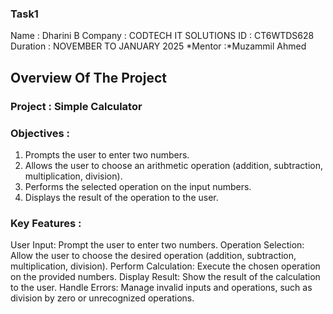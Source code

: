 ### Task1

Name : Dharini B
Company : CODTECH IT SOLUTIONS
ID : CT6WTDS628
Duration : NOVEMBER TO JANUARY 2025
*Mentor :*Muzammil Ahmed

## Overview Of The Project

### Project : Simple Calculator

### Objectives :
1. Prompts the user to enter two numbers.
2. Allows the user to choose an arithmetic operation (addition, subtraction, multiplication, division).
3. Performs the selected operation on the input numbers.
4. Displays the result of the operation to the user.

### Key Features : 
User Input: Prompt the user to enter two numbers.
Operation Selection: Allow the user to choose the desired operation (addition, subtraction, multiplication, division).
Perform Calculation: Execute the chosen operation on the provided numbers.
Display Result: Show the result of the calculation to the user.
Handle Errors: Manage invalid inputs and operations, such as division by zero or unrecognized operations.
